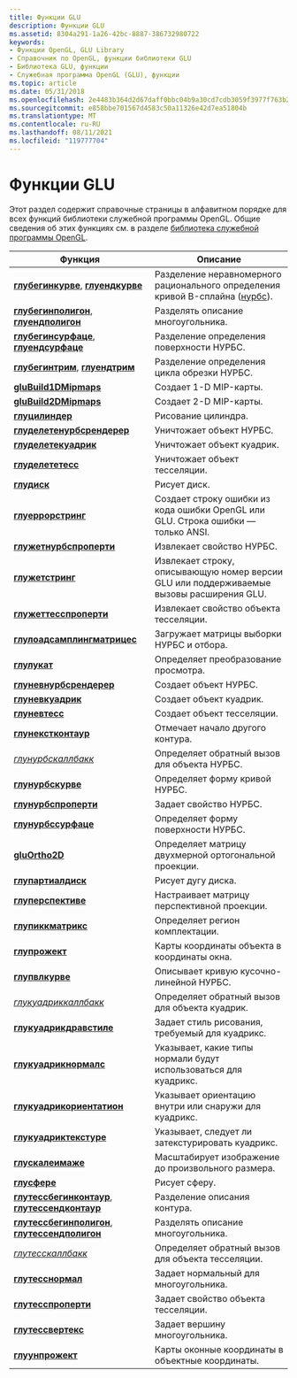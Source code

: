 ```yaml
---
title: Функции GLU
description: Функции GLU
ms.assetid: 8304a291-1a26-42bc-8887-386732980722
keywords:
- Функции OpenGL, GLU Library
- Справочник по OpenGL, функции библиотеки GLU
- Библиотека GLU, функции
- Служебная программа OpenGL (GLU), функции
ms.topic: article
ms.date: 05/31/2018
ms.openlocfilehash: 2e4483b364d2d67daff0bbc04b9a30cd7cdb3059f3977f763b247f77be74d62f
ms.sourcegitcommit: e858bbe701567d4583c50a11326e42d7ea51804b
ms.translationtype: MT
ms.contentlocale: ru-RU
ms.lasthandoff: 08/11/2021
ms.locfileid: "119777704"
---
```

# <a name="glu-functions"></a>Функции GLU

Этот раздел содержит справочные страницы в алфавитном порядке для всех функций библиотеки служебной программы OpenGL. Общие сведения об этих функциях см. в разделе [библиотека служебной программы OpenGL](opengl-utility-library.md).



| Функция                                                                                           | Описание                                                                                              |
|----------------------------------------------------------------------------------------------------|----------------------------------------------------------------------------------------------------------|
| [**глубегинкурве**](glubegincurve.md), [ **глуендкурве**](gluendcurve.md)                         | Разделение неравномерного рационального определения кривой B-сплайна ([нурбс](using-nurbs-curves-and-surfaces.md)). |
| [**глубегинполигон**](glubeginpolygon.md), [ **глуендполигон**](gluendpolygon.md)                 | Разделять описание многоугольника.                                                                           |
| [**глубегинсурфаце**](glubeginsurface.md), [ **глуендсурфаце**](gluendsurface.md)                 | Разделение определения поверхности НУРБС.                                                                      |
| [**глубегинтрим**](glubegintrim.md), [ **глуендтрим**](gluendtrim.md)                             | Разделение определения цикла обрезки НУРБС.                                                                |
| [**gluBuild1DMipmaps**](glubuild1dmipmaps.md)                                                     | Создает 1-D MIP-карты.                                                                                     |
| [**gluBuild2DMipmaps**](glubuild2dmipmaps.md)                                                     | Создает 2-D MIP-карты.                                                                                     |
| [**глуцилиндер**](glucylinder.md)                                                                 | Рисование цилиндра.                                                                                        |
| [**глуделетенурбсрендерер**](gludeletenurbsrenderer.md)                                           | Уничтожает объект НУРБС.                                                                                 |
| [**глуделетекуадрик**](gludeletequadric.md)                                                       | Уничтожает объект куадрик.                                                                               |
| [**глуделететесс**](gludeletetess.md)                                                             | Уничтожает объект тесселяции.                                                                          |
| [**глудиск**](gludisk.md)                                                                         | Рисует диск.                                                                                            |
| [**глуеррорстринг**](gluerrorstring.md)                                                           | Создает строку ошибки из кода ошибки OpenGL или GLU. Строка ошибки — только ANSI.                |
| [**глужетнурбспроперти**](glugetnurbsproperty.md)                                                 | Извлекает свойство НУРБС.                                                                              |
| [**глужетстринг**](glugetstring.md)                                                               | Извлекает строку, описывающую номер версии GLU или поддерживаемые вызовы расширения GLU.               |
| [**глужеттесспроперти**](glugettessproperty.md)                                                   | Извлекает свойство объекта тесселяции.                                                                |
| [**глулоадсамплингматрицес**](gluloadsamplingmatrices.md)                                         | Загружает матрицы выборки НУРБС и отбора.                                                               |
| [**глулукат**](glulookat.md)                                                                     | Определяет преобразование просмотра.                                                                        |
| [**глуневнурбсрендерер**](glunewnurbsrenderer.md)                                                 | Создает объект НУРБС.                                                                                  |
| [**глуневкуадрик**](glunewquadric.md)                                                             | Создает объект куадрик.                                                                                |
| [**глуневтесс**](glunewtess.md)                                                                   | Создает объект тесселяции.                                                                           |
| [**глунекстконтаур**](glunextcontour.md)                                                           | Отмечает начало другого контура.                                                                  |
| [*глунурбскаллбакк*](glunurbs.md)                                                                 | Определяет обратный вызов для объекта НУРБС.                                                                   |
| [**глунурбскурве**](glunurbscurve.md)                                                             | Определяет форму кривой НУРБС.                                                                      |
| [**глунурбспроперти**](glunurbsproperty.md)                                                       | Задает свойство НУРБС.                                                                                   |
| [**глунурбссурфаце**](glunurbssurface.md)                                                         | Определяет форму поверхности НУРБС.                                                                    |
| [**gluOrtho2D**](gluortho2d.md)                                                                   | Определяет матрицу двухмерной ортогональной проекции.                                                            |
| [**глупартиалдиск**](glupartialdisk.md)                                                           | Рисует дугу диска.                                                                                  |
| [**глуперспективе**](gluperspective.md)                                                           | Настраивает матрицу перспективной проекции.                                                                 |
| [**глупиккматрикс**](glupickmatrix.md)                                                             | Определяет регион комплектации.                                                                                |
| [**глупрожект**](gluproject.md)                                                                   | Карты координаты объекта в координаты окна.                                                           |
| [**глупвлкурве**](glupwlcurve.md)                                                                 | Описывает кривую кусочно-линейной НУРБС.                                                       |
| [*глукуадриккаллбакк*](gluquadric.md)                                                             | Определяет обратный вызов для объекта куадрик.                                                                 |
| [**глукуадрикдравстиле**](gluquadricdrawstyle.md)                                                 | Задает стиль рисования, требуемый для куадрикс.                                                           |
| [**глукуадрикнормалс**](gluquadricnormals.md)                                                     | Указывает, какие типы нормали будут использоваться для куадрикс.                                              |
| [**глукуадрикориентатион**](gluquadricorientation.md)                                             | Указывает ориентацию внутри или снаружи для куадрикс.                                                    |
| [**глукуадриктекстуре**](gluquadrictexture.md)                                                     | Указывает, следует ли затекстурировать куадрикс.                                                           |
| [**глускалеимаже**](gluscaleimage.md)                                                             | Масштабирует изображение до произвольного размера.                                                                    |
| [**глусфере**](glusphere.md)                                                                     | Рисует сферу.                                                                                          |
| [**глутессбегинконтаур**](glutessbegincontour.md), [ **глутессендконтаур**](glutessendcontour.md) | Разделение описания контура.                                                                           |
| [**глутессбегинполигон**](glutessbeginpolygon.md), [ **глутессендполигон**](glutessendpolygon.md) | Разделять описание многоугольника.                                                                           |
| [*глутесскаллбакк*](glutess.md)                                                                   | Определяет обратный вызов для объекта тесселяции.                                                            |
| [**глутесснормал**](glutessnormal.md)                                                             | Задает нормальный для многоугольника.                                                                        |
| [**глутесспроперти**](glutessproperty.md)                                                         | Задает свойство объекта тесселяции.                                                              |
| [**глутессвертекс**](glutessvertex.md)                                                             | Задает вершину многоугольника.                                                                         |
| [**глуунпрожект**](gluunproject.md)                                                               | Карты оконные координаты в объектные координаты.                                                           |



 

 

 





